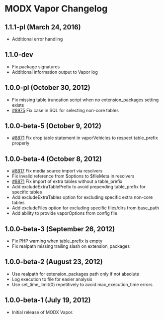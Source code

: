 # MODX Vapor Changelog

## 1.1.1-pl (March 24, 2016)

- Additional error handling

## 1.1.0-dev

- Fix package signatures
- Additional information output to Vapor log

## 1.0.0-pl (October 30, 2012)

- Fix missing table truncation script when no extension_packages setting exists
- [#8975](http://tracker.modx.com/issues/8975) Fix case in SQL for selecting non-core tables

## 1.0.0-beta-5 (October 9, 2012)

- [#8871](http://tracker.modx.com/issues/8871) Fix drop table statement in vaporVehicles to respect table_prefix properly

## 1.0.0-beta-4 (October 8, 2012)

- [#8817](http://tracker.modx.com/issues/8817) Fix media source import via resolvers
- Fix invalid reference from $options to $fileMeta in resolvers
- [#8871](http://tracker.modx.com/issues/8871) Fix import of extra tables without a table_prefix
- Add excludeExtraTablePrefix to avoid prepending table_prefix for specific tables
- Add excludeExtraTables option for excluding specific extra non-core tables
- Add excludeFiles option for excluding specific files/dirs from base_path
- Add ability to provide vaporOptions from config file

## 1.0.0-beta-3 (September 26, 2012)

- Fix PHP warning when table_prefix is empty
- Fix realpath missing trailing slash on extension_packages

## 1.0.0-beta-2 (August 23, 2012)

- Use realpath for extension_packages path only if not absolute
- Log execution to file for easier analysis
- Use set_time_limit(0) repetitively to avoid max_execution_time errors

## 1.0.0-beta-1 (July 19, 2012)

- Initial release of MODX Vapor.